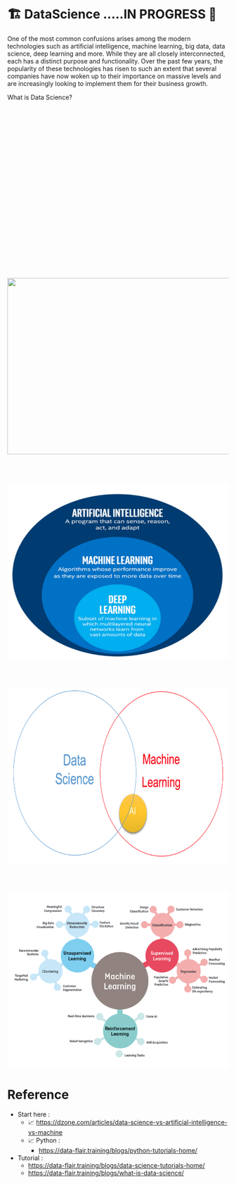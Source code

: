 

#  🏗️  DataScience .....IN PROGRESS 🚧 






  One of the most common confusions arises among the modern technologies such as artificial intelligence, machine learning, big data, data science, deep learning and more. While they are all closely interconnected, each has a distinct purpose and functionality. Over the past few years, the popularity of these technologies has risen to such an extent that several companies have now woken up to their importance on massive levels and are increasingly looking to implement them for their business growth.


What is Data Science?
<br><br><br><br><br><br><br><br><br><br><br><br><br><br><br><br><br><br><br><br><br><br>



















<br>


<p align="center">
  <img width="600" height="400" src="" alt="">
</p>

<br>



<br>

<p align="center">
  <img width="600" height="400" src="ResourcesFiles/AllAboutData.png" alt="AllAboutData">
</p>

<br>



<br>

<p align="center">
  <img width="600" height="400" src="ResourcesFiles/DataScience-ML-AI.png" alt="DataScience-ML-AI">
</p>

<br>



<br>

<p align="center">
  <img width="600" height="400" src="ResourcesFiles/MachineLearningTypes.png" alt="">
</p>




# Reference

- Start here : 
  - :chart_with_upwards_trend: https://dzone.com/articles/data-science-vs-artificial-intelligence-vs-machine
  - :chart_with_upwards_trend: Python :
    - https://data-flair.training/blogs/python-tutorials-home/
-  Tutorial : 
   -  https://data-flair.training/blogs/data-science-tutorials-home/
   -  https://data-flair.training/blogs/what-is-data-science/

<!-- <br>

<p align="center">
  <img width="600" height="400" src="" alt="">
</p>

<br> -->
